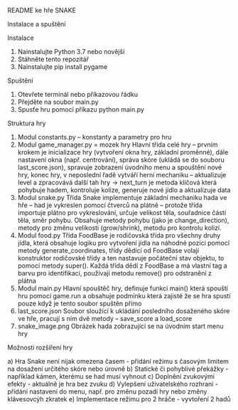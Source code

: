 README ke hře SNAKE

Instalace a spuštění

Instalace
1. Nainstalujte Python 3.7 nebo novější
2. Stáhněte tento repozitář
3. Nainstalujte pip install pygame


Spuštění
1. Otevřete terminál nebo příkazovou řádku
2. Přejděte na soubor main.py
3. Spusťe hru pomocí příkazu python main.py


Struktura hry
1)	Modul constants.py – konstanty a parametry pro hru
2)	Modul game_manager.py = mozek hry
Hlavní třída celé hry – prvním krokem je inicializace hry (vytvoření okna hry, základní proměnné), dále nastavení okna (např. centrování), správa skóre (ukládá se do souboru last_score.json), spravuje zobrazení úvodního menu a spouštění nové hry, konec hry, v neposlední řadě vytváří herní mechaniku – aktualizuje level a zpracovává další tah hry -> next_turn je metoda klíčová která pohybuje hadem, kontroluje kolize, generuje nové jídlo a aktualizuje data
3)	Modul snake.py
Třída Snake implementuje základní mechaniku hada ve hře – had je vykreslen pomocí čtverců na plátně – protože třída importuje plátno pro vykreslování, určuje velikost těla, souřadnice částí těla, směr pohybu. Obsahuje metody pohybu (jako je change_direction), metody pro změnu velikosti (grow/shrink), metodu pro kontrolu kolizí. 
4)	Modul food.py
Třída FoodBase je rodičovská třída pro všechny druhy jídla, která obsahuje logiku pro vytvoření jídla na náhodné pozici pomocí metody generate_coordinates,  třídy dědící od FoodBase volají konstruktor rodičovské třídy a ten nastavuje počáteční stav objektu, to pomocí metody super(). Každá třída dědí z FoodBase a má vlastní tag a barvu pro identifikaci, používají metodu remove() pro odstranění z plátna
5)	Modul main.py
Hlavní spouštěč hry, definuje funkci main() která spouští hru pomocí game.run a obsahuje podmínku která zajisté že se hra spustí pouze když je tento soubor spuštěn přímo 
6)	last_score.json
Soubor sloužící k ukládání posledního dosaženého skóre ve hře, pracují s ním dvě metody – save_score a load_score
7)	snake_image.png
Obrázek hada zobrazující se na úvodním start menu hry



Možnosti rozšíření hry

a) Hra Snake není nijak omezena časem - přidání režimu s časovým limitem na dosažení určitého skóre nebo úrovně
b) Statické či pohyblivé překážky - například kámen, kterému se had musí vyhnout
c) Doplnění zvukovými efekty - aktuálně je hra bez zvuku
d) Vylepšení uživatelského rozhraní - přidání nastavení do menu, např. pro změnu pozadí hry nebo změny klávesovcýh zkratek
e) Implementace režimu pro 2 hráče - vyvtoření 2 hadů 


